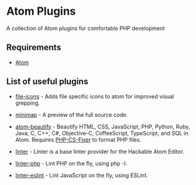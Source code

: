 # Atom Plugins
A collection of Atom plugins for comfortable PHP development

## Requirements

* [Atom](https://atom.io/)

## List of useful plugins

* [file-icons](https://atom.io/packages/file-icons) - Adds file specific icons to atom for improved visual grepping.

* [minimap](https://atom.io/packages/minimap) - A preview of the full source code.

* [atom-beautify](https://atom.io/packages/atom-beautify) - Beautify HTML, CSS, JavaScript, PHP, Python, Ruby, Java, C, C++, C#, Objective-C, CoffeeScript, TypeScript, and SQL in Atom. Requires [PHP-CS-Fixer](https://github.com/FriendsOfPHP/PHP-CS-Fixer) to format PHP files.

* [linter](https://atom.io/packages/linter) - Linter is a base linter provider for the Hackable Atom Editor.

* [linter-php](https://atom.io/packages/linter-php) - Lint PHP on the fly, using php -l.

* [linter-eslint](https://atom.io/packages/linter-eslint) - Lint JavaScript on the fly, using ESLint.

